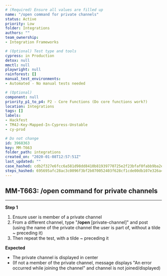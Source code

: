```yaml
---
# (Required) Ensure all values are filled up
name: "/open command for private channels"
status: Active
priority: Low
folder: Integrations
authors: ""
team_ownership: 
- Integration Frameworks

# (Optional) Test type and tools
cypress: in Production
detox: null
mmctl: null
playwright: null
rainforest: []
manual_test_environments: 
- Automated - No manual tests needed

# (Optional)
component: null
priority_p1_to_p4: P2 - Core Functions (Do core functions work?)
location: Integrations
tags: []
labels: 
- Hackfest
- TM4J-Key-Mapped-In-Cypress-Unstable
- cy-prod

# Do not change
id: 3968363
key: MM-T663
folder_path: integrations
created_on: "2020-01-08T12:57:51Z"
last_updated: ""
case_hashed: cdb2f327e6fcc6a581d98dd8410b81939770725e2f23bfaf0fabb9ba2e7ab10fb97449c03baa5d298a43c9b9ad8e60ad
steps_hashed: 695695afc28ac3c0096f3bf2b070052403f628cf1cde00db107e326a4b483d2d688774cd5b7ab8441e0683fd3ea5d829
---
```


## MM-T663: /open command for private channels

---

**Step 1**

1. Ensure user is member of a private channel
2. From a different channel, type "**/open** \[private-channel]" and post (using the name of the private channel the user is part of, without a tilde \~ preceding it)
3. Then repeat the test, with a tilde \~ preceding it

**Expected**

- The private channel is displayed in center
- (If not a member of the private channel, message displays "An error occurred while joining the channel" and channel is not joined/displayed)
